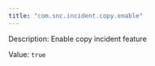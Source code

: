 ```yaml
---
title: "com.snc.incident.copy.enable"
---
```


Description: Enable copy incident feature

Value: `true`